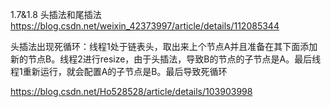1.7&1.8 头插法和尾插法<https://blog.csdn.net/weixin_42373997/article/details/112085344>

头插法出现死循环：线程1处于链表头，取出来上个节点A并且准备在其下面添加新的节点B。线程2进行resize，由于头插法，导致B的节点的子节点是A。最后线程1重新运行，就会配置A的子节点是B。最后导致死循环

<https://blog.csdn.net/Ho528528/article/details/103903998>

